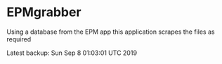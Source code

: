 # EPMgrabber
Using a database from the EPM app this application scrapes the files as required


Latest backup: Sun Sep 8 01:03:01 UTC 2019
